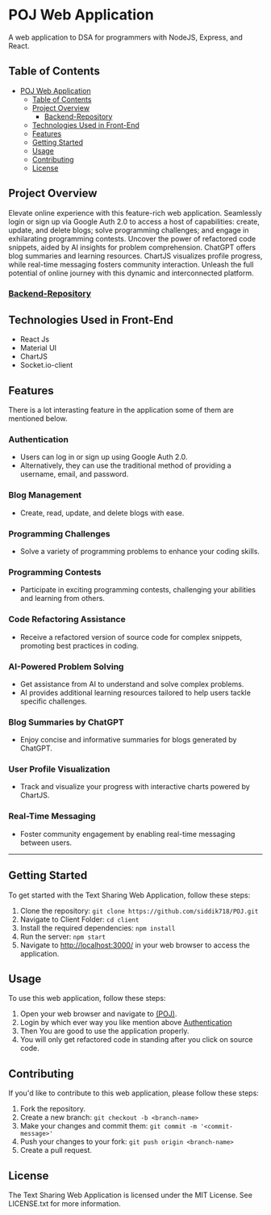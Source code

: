 
# POJ Web Application

A web application to DSA for programmers with NodeJS, Express, and React.

## Table of Contents

- [POJ Web Application](#poj-web-application)
  - [Table of Contents](#table-of-contents)
  - [Project Overview](#project-overview)
    - [Backend-Repository](#backend-repository)
  - [Technologies Used in Front-End](#technologies-used-in-front-end)
  - [Features](#features)
  - [Getting Started](#getting-started)
  - [Usage](#usage)
  - [Contributing](#contributing)
  - [License](#license)

## Project Overview

Elevate online experience with this feature-rich web application. Seamlessly login or sign up via Google Auth 2.0 to access a host of capabilities: create, update, and delete blogs; solve programming challenges; and engage in exhilarating programming contests. Uncover the power of refactored code snippets, aided by AI insights for problem comprehension. ChatGPT offers blog summaries and learning resources. ChartJS visualizes profile progress, while real-time messaging fosters community interaction. Unleash the full potential of  online journey with this dynamic and interconnected platform.

### [Backend-Repository](https://github.com/siddik718/POJ/tree/master/api)

## Technologies Used in Front-End

- React Js
- Material UI
- ChartJS
- Socket.io-client

## Features

There is a lot interasting feature in the application some of them are mentioned below.

### Authentication

- Users can log in or sign up using Google Auth 2.0.
- Alternatively, they can use the traditional method of providing a username, email, and password.

### Blog Management

- Create, read, update, and delete blogs with ease.

### Programming Challenges

- Solve a variety of programming problems to enhance your coding skills.

### Programming Contests

- Participate in exciting programming contests, challenging your abilities and learning from others.

### Code Refactoring Assistance

- Receive a refactored version of source code for complex snippets, promoting best practices in coding.

### AI-Powered Problem Solving

- Get assistance from AI to understand and solve complex problems.
- AI provides additional learning resources tailored to help users tackle specific challenges.

### Blog Summaries by ChatGPT

- Enjoy concise and informative summaries for blogs generated by ChatGPT.

### User Profile Visualization

- Track and visualize your progress with interactive charts powered by ChartJS.

### Real-Time Messaging

- Foster community engagement by enabling real-time messaging between users.

---

## Getting Started

To get started with the Text Sharing Web Application, follow these steps:

1. Clone the repository: `git clone https://github.com/siddik718/POJ.git`
2. Navigate to Client Folder: `cd client`
3. Install the required dependencies: `npm install`
4. Run the server: `npm start`
5. Navigate to <http://localhost:3000/> in your web browser to access the application.

## Usage

To use this web application, follow these steps:

1. Open your web browser and navigate to [(POJ)](https://poj.netlify.app/).
2. Login by which ever way you like mention above [Authentication](#authentication)
3. Then You are good to use the application properly.
4. You will only get refactored code in standing after you click on source code.

## Contributing

If you'd like to contribute to this web application, please follow these steps:

1. Fork the repository.
2. Create a new branch: `git checkout -b <branch-name>`
3. Make your changes and commit them: `git commit -m '<commit-message>'`
4. Push your changes to your fork: `git push origin <branch-name>`
5. Create a pull request.

## License

The Text Sharing Web Application is licensed under the MIT License. See LICENSE.txt for more information.
